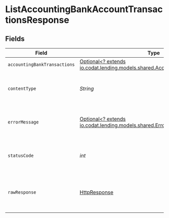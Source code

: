 # ListAccountingBankAccountTransactionsResponse


## Fields

| Field                                                                                                                              | Type                                                                                                                               | Required                                                                                                                           | Description                                                                                                                        |
| ---------------------------------------------------------------------------------------------------------------------------------- | ---------------------------------------------------------------------------------------------------------------------------------- | ---------------------------------------------------------------------------------------------------------------------------------- | ---------------------------------------------------------------------------------------------------------------------------------- |
| `accountingBankTransactions`                                                                                                       | [Optional<? extends io.codat.lending.models.shared.AccountingBankTransactions>](../../models/shared/AccountingBankTransactions.md) | :heavy_minus_sign:                                                                                                                 | Success                                                                                                                            |
| `contentType`                                                                                                                      | *String*                                                                                                                           | :heavy_check_mark:                                                                                                                 | HTTP response content type for this operation                                                                                      |
| `errorMessage`                                                                                                                     | [Optional<? extends io.codat.lending.models.shared.ErrorMessage>](../../models/shared/ErrorMessage.md)                             | :heavy_minus_sign:                                                                                                                 | Your `query` parameter was not correctly formed                                                                                    |
| `statusCode`                                                                                                                       | *int*                                                                                                                              | :heavy_check_mark:                                                                                                                 | HTTP response status code for this operation                                                                                       |
| `rawResponse`                                                                                                                      | [HttpResponse<InputStream>](https://docs.oracle.com/en/java/javase/11/docs/api/java.net.http/java/net/http/HttpResponse.html)      | :heavy_check_mark:                                                                                                                 | Raw HTTP response; suitable for custom response parsing                                                                            |